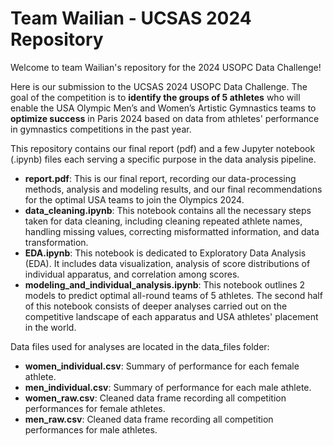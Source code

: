# Team Wailian - UCSAS 2024 Repository

Welcome to team Wailian's repository for the 2024 USOPC Data Challenge!

Here is our submission to the UCSAS 2024 USOPC Data Challenge. The goal of the competition is to **identify the groups of 5 athletes** who will enable the USA Olympic Men’s and Women’s Artistic Gymnastics teams to **optimize success** in Paris 2024 based on data from athletes' performance in gymnastics competitions in the past year.

This repository contains our final report (pdf) and a few Jupyter notebook (.ipynb) files each serving a specific purpose in the data analysis pipeline.
- **report.pdf**: This is our final report, recording our data-processing methods, analysis and modeling results, and our final recommendations for the optimal USA teams to join the Olympics 2024.
- **data_cleaning.ipynb**: This notebook contains all the necessary steps taken for data cleaning, including cleaning repeated athlete names, handling missing values, correcting misformatted information, and data transformation.
- **EDA.ipynb**: This notebook is dedicated to Exploratory Data Analysis (EDA). It includes data visualization, analysis of score distributions of individual apparatus, and correlation among scores.
- **modeling_and_individual_analysis.ipynb**: This notebook outlines 2 models to predict optimal all-round teams of 5 athletes. The second half of this notebook consists of deeper analyses carried out on the competitive landscape of each apparatus and USA athletes' placement in the world.

Data files used for analyses are located in the data_files folder:
- **women_individual.csv**: Summary of performance for each female athlete.
- **men_individual.csv**: Summary of performance for each male athlete.
- **women_raw.csv**: Cleaned data frame recording all competition performances for female athletes.
- **men_raw.csv**: Cleaned data frame recording all competition performances for male athletes.
